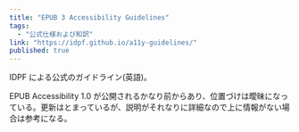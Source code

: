 ```yaml
---
title: "EPUB 3 Accessibility Guidelines"
tags:
  - "公式仕様および和訳"
link: "https://idpf.github.io/a11y-guidelines/"
published: true
---
```


IDPF による公式のガイドライン(英語)。

EPUB Accessibility 1.0 が公開されるかなり前からあり、位置づけは曖昧になっている。更新はとまっているが、説明がそれなりに詳細なので上に情報がない場合は参考になる。
